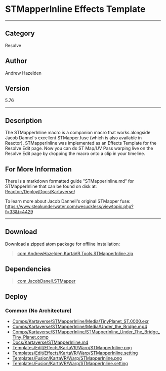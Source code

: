 # STMapperInline Effects Template
___

## Category
Resolve

## Author
Andrew Hazelden

## Version
5.76

___

## Description
<p>The STMapperInline macro is a companion macro that works alongside Jacob Dannel's excellent STMapper.fuse (which is also available in Reactor). STMapperInline was implemented as an Effects Template for the Resolve Edit page. Now you can do ST Map/UV Pass warping live on the Resolve Edit page by dropping the macro onto a clip in your timeline.</p>

<h2>For More Information</h2>

<p>There is a markdown formatted guide "STMapperInline.md" for STMapperInline that can be found on disk at:<br>
<a href="file://Reactor:/Deploy/Docs/Kartaverse/">Reactor:/Deploy/Docs/Kartaverse/</a></p>

<p>To learn more about Jacob Dannell's original STMapper fuse:<br>
<a href="https://www.steakunderwater.com/wesuckless/viewtopic.php?f=33&t=4429">https://www.steakunderwater.com/wesuckless/viewtopic.php?f=33&t=4429</a></p>


___

## Download

Download a zipped atom package for offline installation:
> [com.AndrewHazelden.KartaVR.Tools.STMapperInline.zip](https://gitlab.com/WeSuckLess/Reactor/-/archive/master/Reactor-master.zip?path=Atoms/com.AndrewHazelden.KartaVR.Tools.STMapperInline)  

## Dependencies

> [com.JacobDanell.STMapper](com.JacobDanell.STMapper.md)  
## Deploy

### Common (No Architecture)

<ul>
<li><a href="https://gitlab.com/WeSuckLess/Reactor/-/blob/master/Atoms/com.AndrewHazelden.KartaVR.Tools.STMapperInline/Comps/Kartaverse/STMapperInline/Media/TinyPlanet_ST.0000.exr?ref_type=heads">Comps/Kartaverse/STMapperInline/Media/TinyPlanet_ST.0000.exr</a></li>
<li><a href="https://gitlab.com/WeSuckLess/Reactor/-/blob/master/Atoms/com.AndrewHazelden.KartaVR.Tools.STMapperInline/Comps/Kartaverse/STMapperInline/Media/Under_the_Bridge.mp4?ref_type=heads">Comps/Kartaverse/STMapperInline/Media/Under_the_Bridge.mp4</a></li>
<li><a href="https://gitlab.com/WeSuckLess/Reactor/-/blob/master/Atoms/com.AndrewHazelden.KartaVR.Tools.STMapperInline/Comps/Kartaverse/STMapperInline/STMapperInline_Under_The_Bridge_Tiny_Planet.comp?ref_type=heads">Comps/Kartaverse/STMapperInline/STMapperInline_Under_The_Bridge_Tiny_Planet.comp</a></li>
<li><a href="https://gitlab.com/WeSuckLess/Reactor/-/blob/master/Atoms/com.AndrewHazelden.KartaVR.Tools.STMapperInline/Docs/Kartaverse/STMapperInline.md?ref_type=heads">Docs/Kartaverse/STMapperInline.md</a></li>
<li><a href="https://gitlab.com/WeSuckLess/Reactor/-/blob/master/Atoms/com.AndrewHazelden.KartaVR.Tools.STMapperInline/Templates/Edit/Effects/KartaVR/Warp/STMapperInline.png?ref_type=heads">Templates/Edit/Effects/KartaVR/Warp/STMapperInline.png</a></li>
<li><a href="https://gitlab.com/WeSuckLess/Reactor/-/blob/master/Atoms/com.AndrewHazelden.KartaVR.Tools.STMapperInline/Templates/Edit/Effects/KartaVR/Warp/STMapperInline.setting?ref_type=heads">Templates/Edit/Effects/KartaVR/Warp/STMapperInline.setting</a></li>
<li><a href="https://gitlab.com/WeSuckLess/Reactor/-/blob/master/Atoms/com.AndrewHazelden.KartaVR.Tools.STMapperInline/Templates/Fusion/KartaVR/Warp/STMapperInline.png?ref_type=heads">Templates/Fusion/KartaVR/Warp/STMapperInline.png</a></li>
<li><a href="https://gitlab.com/WeSuckLess/Reactor/-/blob/master/Atoms/com.AndrewHazelden.KartaVR.Tools.STMapperInline/Templates/Fusion/KartaVR/Warp/STMapperInline.setting?ref_type=heads">Templates/Fusion/KartaVR/Warp/STMapperInline.setting</a></li>
</ul>
